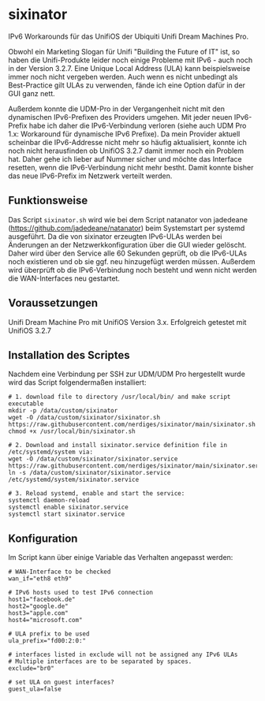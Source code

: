 # sixinator
IPv6 Workarounds für das UnifiOS der Ubiquiti Unifi Dream Machines Pro.

Obwohl ein Marketing Slogan für Unifi "Building the Future of IT" ist, so haben die Unifi-Produkte leider noch einige Probleme mit IPv6 - auch noch in der Version 3.2.7. Eine Unique Local Address (ULA) kann beispielsweise immer noch nicht vergeben werden. Auch wenn es nicht unbedingt als Best-Practice gilt ULAs zu verwenden, fände ich eine Option dafür in der GUI ganz nett.

Außerdem konnte die UDM-Pro in der Vergangenheit nicht mit den dynamischen IPv6-Prefixen des Providers umgehen. Mit jeder neuen IPv6-Prefix habe ich daher die IPv6-Verbindung verloren (siehe auch UDM Pro 1.x: Workaround für dynamische IPv6 Prefixe). Da mein Provider aktuell scheinbar die IPv6-Addresse nicht mehr so häufig aktualisiert, konnte ich noch nicht herausfinden ob UnifiOS 3.2.7 damit immer noch ein Problem hat. Daher gehe ich lieber auf Nummer sicher und möchte das Interface resetten, wenn die IPv6-Verbindung nicht mehr bestht. Damit konnte bisher das neue IPv6-Prefix im Netzwerk verteilt werden.

## Funktionsweise
Das Script `sixinator.sh` wird wie bei dem Script natanator von jadedeane (https://github.com/jadedeane/natanator) beim Systemstart per systemd ausgeführt. Da die von sixinator erzeugten IPv6-ULAs werden bei Änderungen an der Netzwerkkonfiguration über die GUI wieder gelöscht. Daher wird über den Service alle 60 Sekunden geprüft, ob die IPv6-ULAs noch existieren und ob sie ggf. neu hinzugefügt werden müssen. Außerdem wird überprüft ob die IPv6-Verbindung noch besteht und wenn nicht werden die WAN-Interfaces neu gestartet.

## Voraussetzungen
Unifi Dream Machine Pro mit UnifiOS Version 3.x. Erfolgreich getestet mit UnifiOS 3.2.7


## Installation des Scriptes
Nachdem eine Verbindung per SSH zur UDM/UDM Pro hergestellt wurde wird das Script folgendermaßen installiert:

```
# 1. download file to directory /usr/local/bin/ and make script executable
mkdir -p /data/custom/sixinator
wget -O /data/custom/sixinator/sixinator.sh https://raw.githubusercontent.com/nerdiges/sixinator/main/sixinator.sh
chmod +x /usr/local/bin/sixinator.sh

# 2. Download and install sixinator.service definition file in /etc/systemd/system via:
wget -O /data/custom/sixinator/sixinator.service https://raw.githubusercontent.com/nerdiges/sixinator/main/sixinator.service
ln -s /data/custom/sixinator/sixinator.service /etc/systemd/system/sixinator.service

# 3. Reload systemd, enable and start the service:
systemctl daemon-reload
systemctl enable sixinator.service
systemctl start sixinator.service
```

## Konfiguration
Im Script kann über einige Variable das Verhalten angepasst werden:

```
# WAN-Interface to be checked
wan_if="eth8 eth9"

# IPv6 hosts used to test IPv6 connection
host1="facebook.de"
host2="google.de"
host3="apple.com"
host4="microsoft.com"

# ULA prefix to be used
ula_prefix="fd00:2:0:"

# interfaces listed in exclude will not be assigned any IPv6 ULAs
# Multiple interfaces are to be separated by spaces.
exclude="br0"

# set ULA on guest interfaces?
guest_ula=false
```
